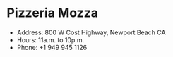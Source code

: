 # Pizzeria Mozza

* Address: 800 W Cost Highway, Newport Beach CA
* Hours: 11a.m. to 10p.m.
* Phone: +1 949 945 1126
